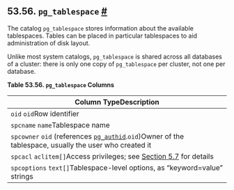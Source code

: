 ## 53.56. `pg_tablespace` [#](#CATALOG-PG-TABLESPACE)

The catalog `pg_tablespace` stores information about the available tablespaces. Tables can be placed in particular tablespaces to aid administration of disk layout.

Unlike most system catalogs, `pg_tablespace` is shared across all databases of a cluster: there is only one copy of `pg_tablespace` per cluster, not one per database.

**Table 53.56. `pg_tablespace` Columns**

| Column TypeDescription                                                                                                                              |
| --------------------------------------------------------------------------------------------------------------------------------------------------- |
| `oid` `oid`Row identifier                                                                                                                           |
| `spcname` `name`Tablespace name                                                                                                                     |
| `spcowner` `oid` (references [`pg_authid`](catalog-pg-authid.html "53.8. pg_authid").`oid`)Owner of the tablespace, usually the user who created it |
| `spcacl` `aclitem[]`Access privileges; see [Section 5.7](ddl-priv.html "5.7. Privileges") for details                                               |
| `spcoptions` `text[]`Tablespace-level options, as “keyword=value” strings                                                                           |